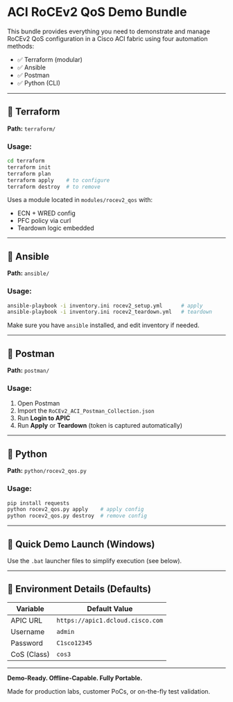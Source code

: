 # ACI RoCEv2 QoS Demo Bundle

This bundle provides everything you need to demonstrate and manage RoCEv2 QoS configuration in a Cisco ACI fabric using four automation methods:

- ✅ Terraform (modular)
- ✅ Ansible
- ✅ Postman
- ✅ Python (CLI)

---

## 🔧 Terraform

**Path:** `terraform/`

### Usage:

```bash
cd terraform
terraform init
terraform plan
terraform apply    # to configure
terraform destroy  # to remove
```

Uses a module located in `modules/rocev2_qos` with:
- ECN + WRED config
- PFC policy via curl
- Teardown logic embedded

---

## 🤖 Ansible

**Path:** `ansible/`

### Usage:

```bash
ansible-playbook -i inventory.ini rocev2_setup.yml      # apply
ansible-playbook -i inventory.ini rocev2_teardown.yml   # teardown
```

Make sure you have `ansible` installed, and edit inventory if needed.

---

## 🧪 Postman

**Path:** `postman/`

### Usage:
1. Open Postman
2. Import the `RoCEv2_ACI_Postman_Collection.json`
3. Run **Login to APIC**
4. Run **Apply** or **Teardown** (token is captured automatically)

---

## 🐍 Python

**Path:** `python/rocev2_qos.py`

### Usage:

```bash
pip install requests
python rocev2_qos.py apply    # apply config
python rocev2_qos.py destroy  # remove config
```

---

## 🚀 Quick Demo Launch (Windows)

Use the `.bat` launcher files to simplify execution (see below).

---

## 🔁 Environment Details (Defaults)

| Variable         | Default Value                     |
|------------------|-----------------------------------|
| APIC URL         | `https://apic1.dcloud.cisco.com` |
| Username         | `admin`                          |
| Password         | `C1sco12345`                     |
| CoS (Class)      | `cos3`                           |

---

**Demo-Ready. Offline-Capable. Fully Portable.**

Made for production labs, customer PoCs, or on-the-fly test validation.

